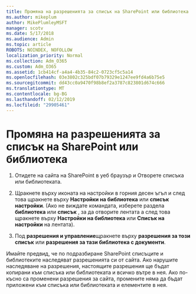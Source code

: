 ```yaml
---
title: Промяна на разрешенията за списък на SharePoint или библиотека
ms.author: mikeplum
author: MikePlumleyMSFT
manager: scotv
ms.date: 5/17/2018
ms.audience: Admin
ms.topic: article
ROBOTS: NOINDEX, NOFOLLOW
localization_priority: Normal
ms.collection: Adm_O365
ms.custom: Adm_O365
ms.assetid: 1cb414cf-a4a4-4b35-84c2-0723cf5c5a14
ms.openlocfilehash: 03e3802c325bdf07b79329e1247ee9fd4a6b75e5
ms.sourcegitcommit: dd43cc0a9470f98b8ef2a3787c823801d674c666
ms.translationtype: MT
ms.contentlocale: bg-BG
ms.lasthandoff: 02/12/2019
ms.locfileid: "29905461"
---
```

# <a name="change-permissions-for-a-sharepoint-list-or-library"></a>Промяна на разрешенията за списък на SharePoint или библиотека

1. Отидете на сайта на SharePoint в уеб браузър и Отворете списъка или библиотеката.
    
2. Щракнете върху иконата на настройки в горния десен ъгъл и след това щракнете върху **Настройки на библиотека** или **списък настройки**. (Ако не виждате командата, изберете раздела **библиотека** или **списък** , за да отворите лентата а след това щракнете върху **Настройки на библиотека** или **Списък на настройки** на лентата). 
    
3. Под **разрешения и управление**щракнете върху **разрешения за този списък** или **разрешения за тази библиотека с документи**.
    
Имайте предвид, че по подразбиране SharePoint списъците и библиотеките наследяват разрешенията си от сайта. Ако нарушите наследяване на разрешения, настоящите разрешения ще бъдат копирани към списъка или библиотеката и всичко вътре в нея. Ако по-късно са променени разрешения за сайта, промените няма да бъдат приложени към списъка или библиотеката и елементите в нея.
  

